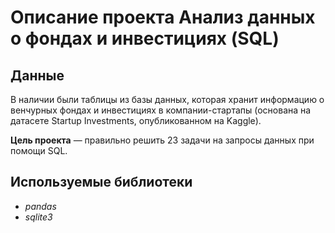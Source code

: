 # Описание проекта Анализ данных о фондах и инвестициях (SQL)

## Данные

В наличии были таблицы из базы данных, которая хранит информацию о венчурных фондах и инвестициях в компании-стартапы (основана на датасете Startup Investments, опубликованном на Kaggle).

**Цель проекта** — правильно решить 23 задачи на запросы данных при помощи SQL.

## Используемые библиотеки
* *pandas*
* *sqlite3*
